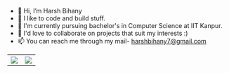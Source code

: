 - 👋 Hi, I’m Harsh Bihany
- 👀 I like to code and build stuff.
- 🌱 I'm currently pursuing bachelor's in Computer Science at IIT Kanpur.
- 💞️ I'd love to collaborate on projects that suit my interests :)
- 📫 You can reach me through my mail- harshbihany7@gmail.com

<!-- [![Harsh's GitHub stats](https://github-readme-stats.vercel.app/api?username=bihany-harsh)](https://github.com/bihany-harsh/github-readme-stats) -->
<table style="width:100%">
  <tr>
    <th><img src="https://github-readme-stats.vercel.app/api?username=bihany-harsh&show_icons=true&theme=chartreuse-dark&count_private=true" /></th>
    <th><img src="https://github-readme-stats.vercel.app/api/top-langs/?username=bihany-harsh&size_weight=0.5&count_weight=0.5&layout=compact&theme=chartreuse-dark&langs_count=10" /></th>
  </tr>
</table>
<br>
